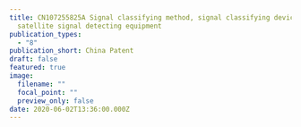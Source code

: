 ```yaml
---
title: CN107255825A Signal classifying method, signal classifying device, and
  satellite signal detecting equipment
publication_types:
  - "8"
publication_short: China Patent
draft: false
featured: true
image:
  filename: ""
  focal_point: ""
  preview_only: false
date: 2020-06-02T13:36:00.000Z
---
```

